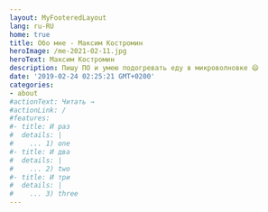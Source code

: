 ```yaml
---
layout: MyFooteredLayout
lang: ru-RU
home: true
title: Обо мне - Максим Костромин
heroImage: /me-2021-02-11.jpg
heroText: Максим Костромин
description: Пишу ПО и умею подогревать еду в микроволновке 😄
date: '2019-02-24 02:25:21 GMT+0200'
categories:
- about
#actionText: Читать →
#actionLink: /
#features:
#- title: И раз
#  details: |
#    ... 1) one
#- title: И два
#  details: |
#    ... 2) two
#- title: И три
#  details: |
#    ... 3) three
---
```


<MyJoke :value="''"/>

<!--
TODO: В разработке...
-->
